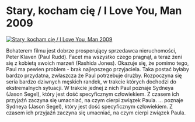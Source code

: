 Stary, kocham cię / I Love You, Man 2009 
=============
[![Stary, kocham cię / I Love You, Man 2009 ](http://vidos.pl/images/player.gif)](http://vidos.pl/stary-kocham-cie-i-love-you-man-2009)

 Bohaterem filmu jest dobrze prosperujący sprzedawca nieruchomości, Peter Klaven (Paul Rudd). Facet ma wszystko czego pragnął, a teraz żeni się z kobietą swoich marzeń (Rashida Jones). Okazuje się, że pomimo tego, Paul ma pewien problem - brak najlepszego przyjaciela. Taka postać byłaby bardzo przydatna, zwłaszcza że Paul potrzebuje drużby. Rozpoczyna się seria bardzo dziwnych męskich randek, w trakcie których dochodzi do ekstremalnych sytuacji. W trakcie jednej z nich Paul poznaje Sydneya (Jason Segel), który jest dość specyficznym człowiekiem. Z czasem ich przyjaźń zaczyna się umacniać, na czym cierpi związek Paula.  ... poznaje Sydneya (Jason Segel), który jest dość specyficznym człowiekiem. Z czasem ich przyjaźń zaczyna się umacniać, na czym cierpi związek Paula.
